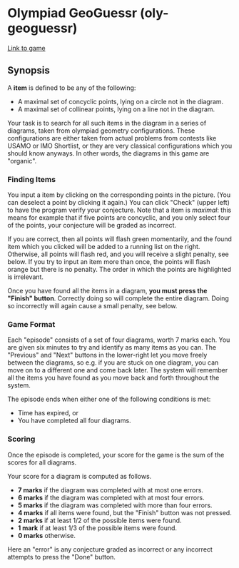 # Olympiad GeoGuessr (oly-geoguessr)

[Link to game](http://web.evanchen.cc/guessr/index.html)

## Synopsis

A **item** is defined to be any of the following:

+ A maximal set of concyclic points, lying on a circle not in the diagram.
+ A maximal set of collinear points, lying on a line not in the diagram.

Your task is to search for all such items in the diagram in a series of diagrams,
taken from olympiad geometry configurations.
These configurations are either taken from actual problems from contests like
USAMO or IMO Shortlist, or they are very classical configurations which you
should know anyways. In other words, the diagrams in this game are "organic".

### Finding Items

You input a item by clicking on the corresponding points in the picture.
(You can deselect a point by clicking it again.)
You can click "Check" (upper left) to have the program verify
your conjecture.  Note that a item is *maximal*:
this means for example that if five points are concyclic, and
you only select four of the points, your conjecture will be
graded as incorrect.

If you are correct, then all points will flash green momentarily,
and the found item which you clicked will be added to a
running list on the right.  Otherwise, all points will flash red,
and you will receive a slight penalty, see below.
If you try to input an item more than once,
the points will flash orange but there is no penalty.
The order in which the points are highlighted is irrelevant.

Once you have found all the items in a diagram,
**you must press the "Finish" button**.
Correctly doing so will complete the entire diagram.
Doing so incorrectly will again cause a small penalty, see below.

### Game Format

Each "episode" consists of a set of four diagrams, worth 7 marks each.
You are given six minutes to try and identify as many items as you can.
The "Previous" and "Next" buttons in the lower-right let you move
freely between the diagrams, so e.g. if you are stuck on one diagram,
you can move on to a different one and come back later.
The system will remember all the items you have found as you move
back and forth throughout the system.

The episode ends when either one of the following conditions is met:

+ Time has expired, or
+ You have completed all four diagrams.

### Scoring

Once the episode is completed,
your score for the game is the sum of the scores for all diagrams.

Your score for a diagram is computed as follows.

+ **7 marks** if the diagram was completed with at most one errors.
+ **6 marks** if the diagram was completed with at most four errors.
+ **5 marks** if the diagram was completed with more than four errors.
+ **4 marks** if all items were found,
  but the "Finish" button was not pressed.
+ **2 marks** if at least 1/2 of the possible items were found.
+ **1 mark** if at least 1/3 of the possible items were found.
+ **0 marks** otherwise.

Here an "error" is any conjecture graded as incorrect
or any incorrect attempts to press the "Done" button.
